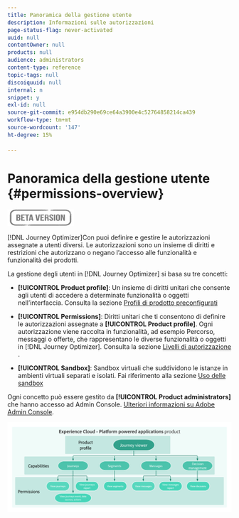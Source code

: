 ```yaml
---
title: Panoramica della gestione utente
description: Informazioni sulle autorizzazioni
page-status-flag: never-activated
uuid: null
contentOwner: null
products: null
audience: administrators
content-type: reference
topic-tags: null
discoiquuid: null
internal: n
snippet: y
exl-id: null
source-git-commit: e954db290e69ce64a3900e4c52764858214ca439
workflow-type: tm+mt
source-wordcount: '147'
ht-degree: 15%

---
```


# Panoramica della gestione utente {#permissions-overview}

![](../assets/do-not-localize/badge.png)

[!DNL Journey Optimizer]Con puoi definire e gestire le autorizzazioni assegnate a utenti diversi. Le autorizzazioni sono un insieme di diritti e restrizioni che autorizzano o negano l’accesso alle funzionalità e funzionalità dei prodotti.

La gestione degli utenti in [!DNL Journey Optimizer] si basa su tre concetti:

* **[!UICONTROL Product profile]**: Un insieme di diritti unitari che consente agli utenti di accedere a determinate funzionalità o oggetti nell’interfaccia. Consulta la sezione [Profili di prodotto preconfigurati](ootb-product-profiles.md)

* **[!UICONTROL Permissions]**: Diritti unitari che ti consentono di definire le autorizzazioni assegnate a  **[!UICONTROL Product profile]**. Ogni autorizzazione viene raccolta in funzionalità, ad esempio Percorso, messaggi o offerte, che rappresentano le diverse funzionalità o oggetti in [!DNL Journey Optimizer]. Consulta la sezione [Livelli di autorizzazione](high-low-permissions.md) .

* **[!UICONTROL Sandbox]**: Sandbox virtuali che suddividono le istanze in ambienti virtuali separati e isolati. Fai riferimento alla sezione [Uso delle sandbox](sandboxes.md)

Ogni concetto può essere gestito da **[!UICONTROL Product administrators]** che hanno accesso ad Admin Console. [Ulteriori informazioni su Adobe Admin Console](https://helpx.adobe.com/it/enterprise/managing/user-guide.html).

![](../assets/do-not-localize/permissions_2.png)
